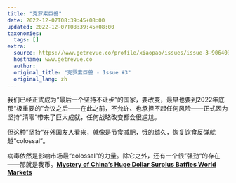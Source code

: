 ```yaml
---
title: "克罗索巨兽"
date: 2022-12-07T08:39:45+08:00
updated: 2022-12-07T08:39:45+08:00
taxonomies:
  tags: []
extra:
  source: https://www.getrevue.co/profile/xiaopao/issues/issue-3-906403
  hostname: www.getrevue.co
  author: 
  original_title: "克罗索巨兽 - Issue #3"
  original_lang: zh
---
```


我们已经正式成为“最后一个坚持不让步”的国家，要改变，最早也要到2022年底那“极重要的”会议之后——在此之前，不允许、也承担不起任何风险——正式因为坚持“清零”带来了巨大成就，任何战略改变都会很尴尬。

但这种”坚持“在外国友人看来，就像是节食减肥，饿的越久，恢复饮食反弹就越“colossal”。

病毒依然是影响市场最“colossal”的力量。除它之外，还有一个很”强劲“的存在——那就是我币。[**Mystery of China’s Huge Dollar Surplus Baffles World Markets**](https://www.bloomberg.com/news/articles/2021-11-04/mystery-of-china-s-huge-dollar-surplus-baffles-global-markets?cmpid=BBD113021_MKT&utm_campaign=marketsasia%20&utm_medium=email&utm_source=newsletter&utm_term=211130)

